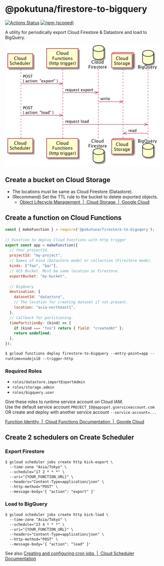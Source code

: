 @pokutuna/firestore-to-bigquery
===

[![Actions Status](https://github.com/pokutuna/firestore-to-bigquery/workflows/test/badge.svg)](https://github.com/pokutuna/firestore-to-bigquery/actions)
[![npm (scoped)](https://img.shields.io/npm/v/@pokutuna/firestore-to-bigquery)](https://www.npmjs.com/package/@pokutuna/firestore-to-bigquery)

A utility for periodically export Cloud Firestore & Datastore and load to BigQuery.

![sequence](misc/sequence.png)

## Create a bucket on Cloud Storage

- The locations must be same as Cloud Firestore (Datastore).
- (Recommend) Set the TTL rule to the bucket to delete exported objects.
  - [Object Lifecycle Management  |  Cloud Storage  |  Google Cloud](https://cloud.google.com/storage/docs/lifecycle)

## Create a function on Cloud Functions

```js
const { makeFunction } = require('@pokutuna/firestore-to-biguqery');

// Function to deploy Cloud Functions with http trigger
export const app = makeFunction({
  // Your projectId.
  projectId: "my-project",
  // Names of kind (Datastore mode) or collection (Firestore mode).
  kinds: ["foo", "bar"],
  // GCS Bucket. Must be same location as Firestore.
  exportBucket: "my-bucket",

  // BigQuery
  destination: {
    datasetId: "datastore",
    // The location for creating dataset if not present.
    location: "asia-northeast1",
  },
  // Callback for partitioning.
  timePartitionBy: (kind) => {
    if (kind === "foo") return { field: "createdAt" };
    return undefined;
  },
});
```

`$ gcloud functions deploy firestore-to-bigquery --entry-point=app --runtime=nodejs10 --trigger-http`

### Required Roles

- `roles/datastore.importExportAdmin`
- `roles/storage.admin`
- `roles/bigquery.user`

Give these roles to runtime service account on Cloud IAM.  
Use the default service account `PROJECT_ID@appspot.gserviceaccount.com` OR create and deploy with another service account `--service-account=...`

[Function Identity  |  Cloud Functions Documentation  |  Google Cloud](https://cloud.google.com/functions/docs/securing/function-identity)


## Create 2 schedulers on Create Scheduler

### Export Firestore
```
$ gcloud scheduler jobs create http kick-export \
  --time-zone "Asia/Tokyo" \
  --schedule="17 2 * * *" \
  --uri="{YOUR_FUNCTION_URL}" \
  --headers="Content-Type=application/json" \
  --http-method="POST" \
  --message-body='{ "action": "export" }'
```

### Load to BigQuery
```
$ gcloud scheduler jobs create http kick-load \
  --time-zone "Asia/Tokyo" \
  --schedule="23 4 * * *" \
  --uri="{YOUR_FUNCTION_URL}" \
  --headers="Content-Type=application/json" \
  --http-method="POST" \
  --message-body='{ "action": "load" }'
```

See also [Creating and configuring cron jobs  |  Cloud Scheduler Documentation](https://cloud.google.com/scheduler/docs/creating)
